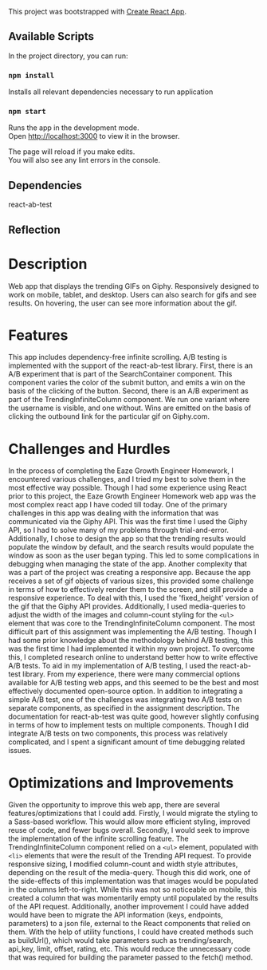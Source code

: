 This project was bootstrapped with [Create React App](https://github.com/facebook/create-react-app).

## Available Scripts

In the project directory, you can run:

### `npm install`

Installs all relevant dependencies necessary to run application

### `npm start`

Runs the app in the development mode.<br>
Open [http://localhost:3000](http://localhost:3000) to view it in the browser.

The page will reload if you make edits.<br>
You will also see any lint errors in the console.

## Dependencies

react-ab-test

## Reflection

# Description

Web app that displays the trending GIFs on Giphy. Responsively designed to work on mobile, tablet, and desktop. Users can also search for gifs and see results. On hovering, the user can see more information about the gif.

# Features

This app includes dependency-free infinite scrolling. A/B testing is implemented with the support of the react-ab-test library. First, there is an A/B experiment that is part of the SearchContainer component. This component varies the color of the submit button, and emits a win on the basis of the clicking of the button. Second, there is an A/B experiment as part of the TrendingInfiniteColumn component. We run one variant where the username is visible, and one without. Wins are emitted on the basis of clicking the outbound link for the particular gif on Giphy.com.

# Challenges and Hurdles

In the process of completing the Eaze Growth Engineer Homework, I encountered various challenges, and I tried my best to solve them in the most effective way possible. Though I had some experience using React prior to this project, the Eaze Growth Engineer Homework web app was the most complex react app I have coded till today. One of the primary challenges in this app was dealing with the information that was communicated via the Giphy API. This was the first time I used the Giphy API, so I had to solve many of my problems through trial-and-error. Additionally, I chose to design the app so that the trending results would populate the window by default, and the search results would populate the window as soon as the user began typing. This led to some complications in debugging when managing the state of the app. Another complexity that was a part of the project was creating a responsive app. Because the app receives a set of gif objects of various sizes, this provided some challenge in terms of how to effectively render them to the screen, and still provide a responsive experience. To deal with this, I used the 'fixed_height' version of the gif that the Giphy API provides. Additionally, I used media-queries to adjust the width of the images and column-count styling for the ```<ul>``` element that was core to the TrendingInfiniteColumn component. The most difficult part of this assignment was implementing the A/B testing. Though I had some prior knowledge about the methodology behind A/B testing, this was the first time I had implemented it within my own project. To overcome this, I completed research online to understand better how to write effective A/B tests. To aid in my implementation of A/B testing, I used the react-ab-test library. From my experience, there were many commercial options available for A/B testing web apps, and this seemed to be the best and most effectively documented open-source option. In addition to integrating a simple A/B test, one of the challenges was integrating two A/B tests on separate components, as specified in the assignment description. The documentation for react-ab-test was quite good, however slightly confusing in terms of how to implement tests on multiple components. Though I did integrate A/B tests on two components, this process was relatively complicated, and I spent a significant amount of time debugging related issues.

# Optimizations and Improvements

Given the opportunity to improve this web app, there are several features/optimizations that I could add. Firstly, I would migrate the styling to a Sass-based workflow. This would allow more efficient styling, improved reuse of code, and fewer bugs overall. Secondly, I would seek to improve the implementation of the infinite scrolling feature. The TrendingInfiniteColumn component relied on a ```<ul>``` element, populated with ```<li>``` elements that were the result of the Trending API request. To provide responsive sizing, I modified column-count and width style attributes, depending on the result of the media-query. Though this did work, one of the side-effects of this implementation was that images would be populated in the columns left-to-right. While this was not so noticeable on mobile, this created a column that was momentarily empty until populated by the results of the API request. Additionally, another improvement I could have added would have been to migrate the API information (keys, endpoints, parameters) to a json file, external to the React components that relied on them. With the help of utility functions, I could have created methods such as buildUrl(), which would take parameters such as trending/search, api_key, limit, offset, rating, etc. This would reduce the unnecessary code that was required for building the parameter passed to the fetch() method. 
